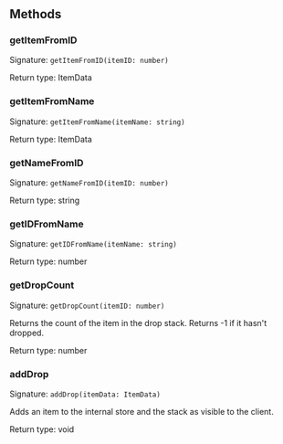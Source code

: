 # 





## Methods

### getItemFromID
Signature: `getItemFromID(itemID: number)`



Return type: ItemData

### getItemFromName
Signature: `getItemFromName(itemName: string)`



Return type: ItemData

### getNameFromID
Signature: `getNameFromID(itemID: number)`



Return type: string

### getIDFromName
Signature: `getIDFromName(itemName: string)`



Return type: number

### getDropCount
Signature: `getDropCount(itemID: number)`

Returns the count of the item in the drop stack. Returns -1 if it hasn't dropped.


Return type: number

### addDrop
Signature: `addDrop(itemData: ItemData)`

Adds an item to the internal store and the stack as visible to the client.


Return type: void